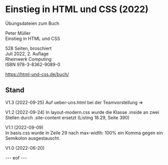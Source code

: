 # Einstieg in HTML und CSS (2022)

Übungsdateien zum Buch

Peter Müller    
Einstieg in HTML und CSS

528 Seiten, broschiert    
Juli 2022, 2. Auflage    
Rheinwerk Computing    
ISBN 978-3-8362-9089-0

https://html-und-css.de/buch/

## Stand
V1.3 (2022-09-25)
Auf ueber-uns.html bei der Teamvorstellung => <section class="team">  

V1.2 (2022-09-24)
In layout-modern.css wurde die Klasse .inside an zwei Stellen durch .site-content ersetzt (Listing 18.29, Seite 390) 

V1.1 (2022-09-09)     
In basis.css wurde in Zeile 29 nach max-width: 100% ein Komma gegen ein Semikolon ausgestauscht. 

V1.0 (2022-06-20)

--- eof ---